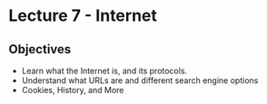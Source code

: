 # Lecture 7 - Internet

## Objectives

+ Learn what the Internet is, and its protocols.
+ Understand what URLs are and different search engine options
+ Cookies, History, and More
